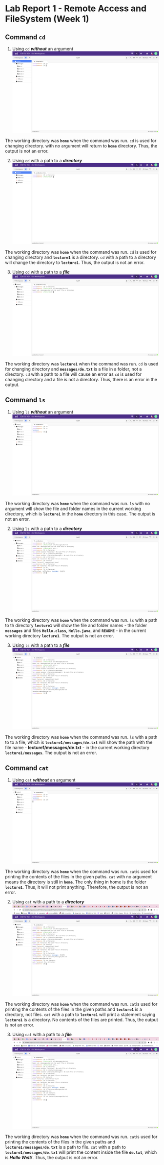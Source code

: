 # Lab Report 1 - Remote Access and FileSystem (Week 1)
## Command `cd`
1. Using `cd` ***without*** an argument
![Image](cd.png)

The working directory was **`home`** when the command was run. `cd` is used for changing directory. with no argument will return to **`home`** directory. Thus, the output is not an error.

2. Using `cd` with a path to a ***directory***
![Image](cdlecture1.png)

The working directory was **`home`** when the command was run. `cd` is used for changing directory and **`lecture1`** is a directory. `cd` with a path to a directory will change the directory to **`lecture1`**. Thus, the output is not an error.

3. Using `cd` with a path to a ***file***
![Image](cdfile.png)

The working directory was **`lecture1`** when the command was run. `cd` is used for changing directory and **`messages/de.txt`** is a file in a folder, not a directory. `cd` with a path to a file will cause an error as `cd` is used for changing directory and a file is not a directory. Thus, there is an error in the output.

## Command `ls`
1. Using `ls` ***without*** an argument
![Image](ls.png)

The working directory was **`home`** when the command was run. `ls` with no argument will show the file and folder names in the current working directory, which is **`lecture1`** in the **`home`** directory in this case. The output is not an error.

2. Using `ls` with a path to a ***directory***
![Image](lslecture1.png)

The working directory was **`home`** when the command was run. `ls` with a path to th directory **`lecture1`** will show the file and folder names - the folder **`messages`** and files **`Hello.class`**, **`Hello.java`**, and **`README`** - in the current working directory **`lecture1`**. The output is not an error.

3. Using `ls` with a path to a ***file***
![Image](lsfile.png)

The working directory was **`home`** when the command was run. `ls` with a path to to a file, which is **`lecture1/messages/de.txt`** will show the path with the file name - **lecture1/messages/de.txt** - in the current working directory **`lecture1/messages`**. The output is not an error.

## Command `cat`
1. Using `cat` ***without*** an argument
![Image](cat.png)

The working directory was **`home`** when the command was run. `cat`is used for printing the contents of the files in the given paths. `cat` with no argument means the directory is still in **`home`**. The only thing in home is the folder **`lecture1`**. Thus, it will not print anything. Therefore, the output is not an error.

2. Using `cat` with a path to a ***directory***
![Image](catlecture1.png)

The working directory was **`home`** when the command was run. `cat`is used for printing the contents of the files in the given paths and **`lecture1`** is a directory, not files. `cat` with a path to **`lecture1`** will print a statement saying **`lecture1`** is a directory. No contents of the files are printed. Thus, the output is not an error.

3. Using `cat` with a path to a ***file***
![Image](catfile.png)

The working directory was **`home`** when the command was run. `cat`is used for printing the contents of the files in the given paths and **`lecture1/messages/de.txt`** is a path to file. `cat` with a path to **`lecture1/messages/de.txt`** will print the content inside the file **`de.txt`**, which is ***Hallo Welt!***. Thus, the output is not an error.
